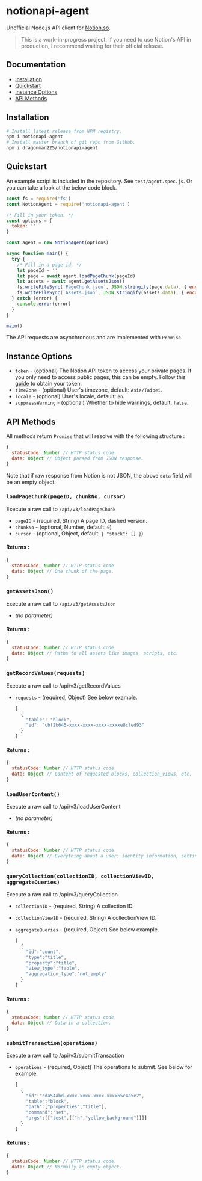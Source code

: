 # notionapi-agent

Unofficial Node.js API client for [Notion.so](https://www.notion.so).

> This is a work-in-progress project. If you need to use Notion's API in production, I recommend waiting for their official release.

## Documentation

* [Installation](#Installation)
* [Quickstart](#Quickstart)
* [Instance Options](#Instance-Options)
* [API Methods](#API-Methods)

## Installation

```bash
# Install latest release from NPM registry.
npm i notionapi-agent
# Install master branch of git repo from Github.
npm i dragonman225/notionapi-agent
```

## Quickstart

An example script is included in the repository. See `test/agent.spec.js`.
Or you can take a look at the below code block.

```javascript
const fs = require('fs')
const NotionAgent = require('notionapi-agent')

/* Fill in your token. */
const options = {
  token: ''
}

const agent = new NotionAgent(options)

async function main() {
  try {
    /* Fill in a page id. */
    let pageId = ''
    let page = await agent.loadPageChunk(pageId)
    let assets = await agent.getAssetsJson()
    fs.writeFileSync(`PageChunk.json`, JSON.stringify(page.data), { encoding: 'utf-8' })
    fs.writeFileSync(`Assets.json`, JSON.stringify(assets.data), { encoding: 'utf-8' })
  } catch (error) {
    console.error(error)
  }
}

main()
```

The API requests are asynchronous and are implemented with `Promise`.

## Instance Options

* `token` - (optional) The Notion API token to access your private pages. If you only need to access public pages, this can be empty. Follow this [guide](docs/obtain_token.md) to obtain your token.
* `timeZone` - (optional) User's timezone, default: `Asia/Taipei`.
* `locale` - (optional) User's locale, default: `en`.
* `suppressWarning` - (optional) Whether to hide warnings, default: `false`.

## API Methods

All methods return `Promise` that will resolve with the following structure :

```javascript
{
  statusCode: Number // HTTP status code.
  data: Object // Object parsed from JSON response.
}
```

Note that if raw response from Notion is not JSON, the above `data` field will be an empty object.



### `loadPageChunk(pageID, chunkNo, cursor)`

Execute a raw call to `/api/v3/loadPageChunk`

* `pageID` - (required, String) A page ID, dashed version.
* `chunkNo` - (optional, Number, default: `0`)
* `cursor` - (optional, Object, default: `{ "stack": [] }`)

#### Returns : 

```javascript
{
  statusCode: Number // HTTP status code.
  data: Object // One chunk of the page.
}
```



### `getAssetsJson()`

Execute a raw call to `/api/v3/getAssetsJson`

* *(no parameter)*

#### Returns : 

```javascript
{
  statusCode: Number // HTTP status code.
  data: Object // Paths to all assets like images, scripts, etc.
}
```



### `getRecordValues(requests)`

Execute a raw call to /api/v3/getRecordValues

* `requests` - (required, Object) See below example.

  ```javascript
  [
    {
      "table": "block",
      "id": "cbf2b645-xxxx-xxxx-xxxx-xxxxe8cfed93"
    }
  ]
  ```

#### Returns : 

```javascript
{
  statusCode: Number // HTTP status code.
  data: Object // Content of requested blocks, collection_views, etc.
}
```



### `loadUserContent()`

Execute a raw call to /api/v3/loadUserContent

* *(no parameter)*

#### Returns : 

```javascript
{
  statusCode: Number // HTTP status code.
  data: Object // Everything about a user: identity information, settings.
}
```



### `queryCollection(collectionID, collectionViewID, aggregateQueries)`

Execute a raw call to /api/v3/queryCollection

* `collectionID` - (required, String) A collection ID.

* `collectionViewID` - (required, String) A collectionView ID.

* `aggregateQueries` - (required, Object) See below example.

  ```javascript
  [
    {
      "id":"count",
      "type":"title",
      "property":"title",
      "view_type":"table",
      "aggregation_type":"not_empty"
    }
  ]
  ```

#### Returns : 

```javascript
{
  statusCode: Number // HTTP status code.
  data: Object // Data in a collection.
}
```



### `submitTransaction(operations)`

Execute a raw call to /api/v3/submitTransaction

* `operations` - (required, Object) The operations to submit. See below for example.

  ```javascript
  [
    {
      "id":"cda54abd-xxxx-xxxx-xxxx-xxxx65c4a5e2",
      "table":"block",
      "path":["properties","title"],
      "command":"set",
      "args":[["test",[["h","yellow_background"]]]]
    }
  ]
  ```

#### Returns : 

```javascript
{
  statusCode: Number // HTTP status code.
  data: Object // Normally an empty object.
}
```